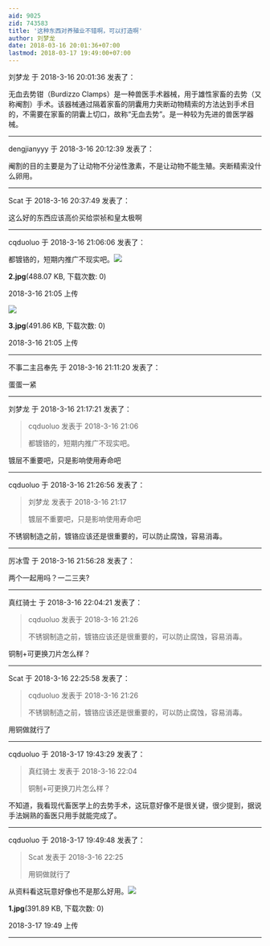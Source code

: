 ```yaml
---
aid: 9025
zid: 743583
title: '这种东西对养殖业不错啊，可以打造啊'
author: 刘梦龙
date: 2018-03-16 20:01:36+07:00
lastmod: 2018-03-17 19:49:00+07:00
---
```


刘梦龙 于 2018-3-16 20:01:36 发表了：

无血去势钳（Burdizzo Clamps）是一种兽医手术器械，用于雄性家畜的去势（又称阉割）手术。该器械通过隔着家畜的阴囊用力夹断动物精索的方法达到手术目的，不需要在家畜的阴囊上切口，故称“无血去势”。是一种较为先进的兽医学器械。

---------

dengjianyyy 于 2018-3-16 20:12:39 发表了：

阉割的目的主要是为了让动物不分泌性激素，不是让动物不能生殖。夹断精索没什么卵用。

---------

Scat 于 2018-3-16 20:37:49 发表了：

这么好的东西应该高价买给崇祯和皇太极啊

---------

cqduoluo 于 2018-3-16 21:06:06 发表了：

都镀铬的，短期内推广不现实吧。![](https://mirrors.tuna.tsinghua.edu.cn/osdn/lgqm/72877/210520s1d3ca8z16dcx5da.jpg)



**2.jpg**(488.07 KB, 下载次数: 0)



2018-3-16 21:05 上传



![](https://mirrors.tuna.tsinghua.edu.cn/osdn/lgqm/72877/210527w1vv2jjjm2l2huyz.jpg)



**3.jpg**(491.86 KB, 下载次数: 0)



2018-3-16 21:05 上传

---------

不事二主吕奉先 于 2018-3-16 21:11:20 发表了：

蛋蛋一紧

---------

刘梦龙 于 2018-3-16 21:17:21 发表了：

> cqduoluo 发表于 2018-3-16 21:06
> 
> 都镀铬的，短期内推广不现实吧。



镀层不重要吧，只是影响使用寿命吧

---------

cqduoluo 于 2018-3-16 21:26:56 发表了：

> 刘梦龙 发表于 2018-3-16 21:17
> 
> 镀层不重要吧，只是影响使用寿命吧



不锈钢制造之前，镀铬应该还是很重要的，可以防止腐蚀，容易消毒。

---------

厉冰雪 于 2018-3-16 21:56:28 发表了：

两个一起用吗？一二三夹?

---------

真红骑士 于 2018-3-16 22:04:21 发表了：

> cqduoluo 发表于 2018-3-16 21:26
> 
> 不锈钢制造之前，镀铬应该还是很重要的，可以防止腐蚀，容易消毒。



铜制+可更换刀片怎么样？

---------

Scat 于 2018-3-16 22:25:58 发表了：

> cqduoluo 发表于 2018-3-16 21:26
> 
> 不锈钢制造之前，镀铬应该还是很重要的，可以防止腐蚀，容易消毒。



用铜做就行了

---------

cqduoluo 于 2018-3-17 19:43:29 发表了：

> 真红骑士 发表于 2018-3-16 22:04
> 
> 铜制+可更换刀片怎么样？



不知道，我看现代畜医学上的去势手术，这玩意好像不是很关键，很少提到，据说手法娴熟的畜医只用手就能完成了。

---------

cqduoluo 于 2018-3-17 19:49:48 发表了：

> Scat 发表于 2018-3-16 22:25
> 
> 用铜做就行了



从资料看这玩意好像也不是那么好用。![](https://mirrors.tuna.tsinghua.edu.cn/osdn/lgqm/72877/194945qdd6ooegddzegoeo.jpg)



**1.jpg**(391.89 KB, 下载次数: 0)



2018-3-17 19:49 上传

---------

